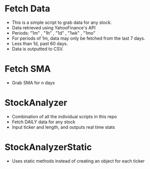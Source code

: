 # Fetch Data
- This is a simple script to grab data for any stock. 
- Data retrieved using YahooFinance's API
- Periods: "1m" , "1h" , "1d" , "1wk" , "1mo" 
- For periods of 1m, data may only be fetched from the last 7 days.
- Less than 1d, past 60 days.
- Data is outputted to CSV.
# Fetch SMA
- Grab SMA for n days
# StockAnalyzer
- Combination of all the individual scripts in this repo
- Fetch DAILY data for any stock
- Input ticker and length, and outputs real time stats
# StockAnalyzerStatic
- Uses static methods instead of creating an object for each ticker
